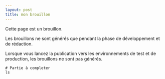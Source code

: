 ```yaml
---
layout: post
title: mon brouillon
---
```


<div class="message">
Cette page est un brouillon.
</div>

Les brouillons ne sont générés que pendant la phase de développement et de rédaction.

Lorsque vous lancez la publication vers les environnements de test et de production, les brouillons ne sont pas générés.

```shell
# Partie à completer
ls
```
